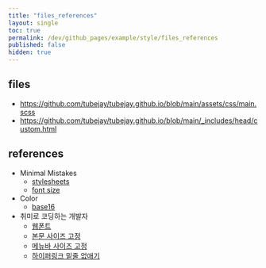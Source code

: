 ```yaml
---
title: "files_references"
layout: single
toc: true
permalink: /dev/github_pages/example/style/files_references
published: false
hidden: true
---
```


## files

- <https://github.com/tubejay/tubejay.github.io/blob/main/assets/css/main.scss>
- <https://github.com/tubejay/tubejay.github.io/blob/main/_includes/head/custom.html>

## references

- Minimal Mistakes
  - [stylesheets](https://mmistakes.github.io/minimal-mistakes/docs/stylesheets/)
  - [font size](https://github.com/mmistakes/minimal-mistakes/discussions/1219)
- Color
  - [base16](http://chriskempson.com/projects/base16/)
- 취미로 코딩하는 개발자
  - [웹폰트](https://devinlife.com/howto%20github%20pages/set-font/)
  - [본문 사이즈 고정](https://devinlife.com/howto%20github%20pages/github-pages-settings/#1-%EB%B3%B8%EB%AC%B8-%EC%82%AC%EC%9D%B4%EC%A6%88-%EA%B3%A0%EC%A0%95)
  - [메뉴바 사이즈 고정](https://devinlife.com/howto%20github%20pages/github-pages-settings/#2-%EB%A9%94%EB%89%B4%EB%B0%94-%EC%82%AC%EC%9D%B4%EC%A6%88-%EC%A1%B0%EC%A0%95)
  - [하이퍼링크 밑줄 없애기](https://devinlife.com/howto%20github%20pages/github-pages-settings/#4-css-a-tag-%ED%95%98%EC%9D%B4%ED%8D%BC%EB%A7%81%ED%81%AC-%EB%B0%91%EC%A4%84-%EC%97%86%EC%95%A0%EA%B8%B0)
